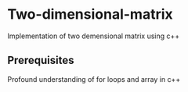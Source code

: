 # Two-dimensional-matrix
Implementation of two demensional matrix using c++
## Prerequisites
Profound understanding of for loops and array in c++

